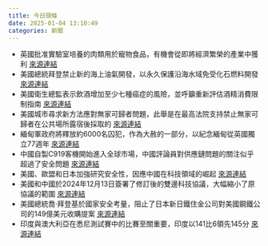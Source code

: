 ```yaml
---
title: 今日頭條
date: 2025-01-04 13:10:49
categories: 新聞            
---
```

- 英國批准實驗室培養的肉類用於寵物食品，有機會從即將經濟繁榮的產業中獲利 [來源連結](https://www.theguardian.com/commentisfree/2025/jan/04/lab-grown-meat-britain-eu-us)
- 美國總統拜登禁止新的海上油氣開發，以永久保護沿海水域免受化石燃料開發 [來源連結](https://www.japantimes.co.jp/news/2025/01/04/world/politics/biden-oil-drilling-ban/)
- 美國衛生總監表示飲酒增加至少七種癌症的風險，並呼籲重新評估酒精消費限制指南 [來源連結](https://www.japantimes.co.jp/news/2025/01/04/world/science-health/us-alcohol-cancer-warnings/)
- 美國城市尋求新方法應對無家可歸者問題，此舉是在最高法院支持禁止無家可歸者在公共場所露宿後採取的 [來源連結](https://www.japantimes.co.jp/news/2025/01/04/world/society/us-cities-trump-homelessness/)
- 緬甸軍政府將釋放約6000名囚犯，作為大赦的一部分，以紀念緬甸從英國獨立77週年 [來源連結](https://www.theguardian.com/world/2025/jan/04/myanmar-junta-to-free-about-6000-prisoners-in-annual-amnesty-including-180-foreigners)
- 中國自製C919客機開始進入全球市場，中國評論員對供應鏈問題的關注似乎超過了安全問題 [來源連結](https://asiatimes.com/2025/01/chinas-homemade-c919-jet-takes-to-global-skies/)
- 美國、歐盟和日本加強研究安全性，因應中國在科技領域的崛起 [來源連結](https://asiatimes.com/2025/01/us-eu-japan-tighten-research-security-as-chinas-dominance-grows/)
- 美國和中國於2024年12月13日簽署了修訂後的雙邊科技協議，大幅縮小了原協議的範圍 [來源連結](https://asiatimes.com/2025/01/us-eu-japan-tighten-research-security-as-chinas-dominance-grows/)
- 美國總統喬·拜登基於國家安全考量，阻止了日本新日鐵住金公司對美國鋼鐵公司的149億美元收購提案 [來源連結](https://www.japantimes.co.jp/news/2025/01/04/business/companies/nippon-steel-us-national-security/)
- 印度與澳大利亞在悉尼測試賽中的比賽至關重要，印度以141比6領先145分 [來源連結](https://www.thehindu.com/sport/cricket/ind-vs-aus-sydney-test-day-two/article69060253.ece)



